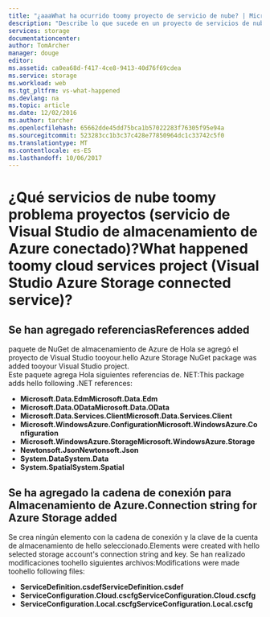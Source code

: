 ```yaml
---
title: "¿aaaWhat ha ocurrido toomy proyecto de servicio de nube? | Microsoft Docs"
description: "Describe lo que sucede en un proyecto de servicios de nube después de conectar tooan cuenta de almacenamiento de Azure con Visual Studio servicios conectados"
services: storage
documentationcenter: 
author: TomArcher
manager: douge
editor: 
ms.assetid: ca0ea68d-f417-4ce8-9413-40d76f69cdea
ms.service: storage
ms.workload: web
ms.tgt_pltfrm: vs-what-happened
ms.devlang: na
ms.topic: article
ms.date: 12/02/2016
ms.author: tarcher
ms.openlocfilehash: 65662dde45dd75bca1b57022283f76305f95e94a
ms.sourcegitcommit: 523283cc1b3c37c428e77850964dc1c33742c5f0
ms.translationtype: MT
ms.contentlocale: es-ES
ms.lasthandoff: 10/06/2017
---
```

# <a name="what-happened-toomy-cloud-services-project-visual-studio-azure-storage-connected-service"></a><span data-ttu-id="23232-104">¿Qué servicios de nube toomy problema proyectos (servicio de Visual Studio de almacenamiento de Azure conectado)?</span><span class="sxs-lookup"><span data-stu-id="23232-104">What happened toomy cloud services project (Visual Studio Azure Storage connected service)?</span></span>
## <a name="references-added"></a><span data-ttu-id="23232-105">Se han agregado referencias</span><span class="sxs-lookup"><span data-stu-id="23232-105">References added</span></span>
<span data-ttu-id="23232-106">paquete de NuGet de almacenamiento de Azure de Hola se agregó el proyecto de Visual Studio tooyour.</span><span class="sxs-lookup"><span data-stu-id="23232-106">hello Azure Storage NuGet package was added tooyour Visual Studio project.</span></span>  
<span data-ttu-id="23232-107">Este paquete agrega Hola siguientes referencias de. NET:</span><span class="sxs-lookup"><span data-stu-id="23232-107">This package adds hello following .NET references:</span></span>

* <span data-ttu-id="23232-108">**Microsoft.Data.Edm**</span><span class="sxs-lookup"><span data-stu-id="23232-108">**Microsoft.Data.Edm**</span></span>
* <span data-ttu-id="23232-109">**Microsoft.Data.OData**</span><span class="sxs-lookup"><span data-stu-id="23232-109">**Microsoft.Data.OData**</span></span>
* <span data-ttu-id="23232-110">**Microsoft.Data.Services.Client**</span><span class="sxs-lookup"><span data-stu-id="23232-110">**Microsoft.Data.Services.Client**</span></span>
* <span data-ttu-id="23232-111">**Microsoft.WindowsAzure.Configuration**</span><span class="sxs-lookup"><span data-stu-id="23232-111">**Microsoft.WindowsAzure.Configuration**</span></span>
* <span data-ttu-id="23232-112">**Microsoft.WindowsAzure.Storage**</span><span class="sxs-lookup"><span data-stu-id="23232-112">**Microsoft.WindowsAzure.Storage**</span></span>
* <span data-ttu-id="23232-113">**Newtonsoft.Json**</span><span class="sxs-lookup"><span data-stu-id="23232-113">**Newtonsoft.Json**</span></span>
* <span data-ttu-id="23232-114">**System.Data**</span><span class="sxs-lookup"><span data-stu-id="23232-114">**System.Data**</span></span>
* <span data-ttu-id="23232-115">**System.Spatial**</span><span class="sxs-lookup"><span data-stu-id="23232-115">**System.Spatial**</span></span>

## <a name="connection-string-for-azure-storage-added"></a><span data-ttu-id="23232-116">Se ha agregado la cadena de conexión para Almacenamiento de Azure.</span><span class="sxs-lookup"><span data-stu-id="23232-116">Connection string for Azure Storage added</span></span>
<span data-ttu-id="23232-117">Se crea ningún elemento con la cadena de conexión y la clave de la cuenta de almacenamiento de hello seleccionado.</span><span class="sxs-lookup"><span data-stu-id="23232-117">Elements were created with hello selected storage account's connection string and key.</span></span> <span data-ttu-id="23232-118">Se han realizado modificaciones toohello siguientes archivos:</span><span class="sxs-lookup"><span data-stu-id="23232-118">Modifications were made toohello following files:</span></span>

* <span data-ttu-id="23232-119">**ServiceDefinition.csdef**</span><span class="sxs-lookup"><span data-stu-id="23232-119">**ServiceDefinition.csdef**</span></span>
* <span data-ttu-id="23232-120">**ServiceConfiguration.Cloud.cscfg**</span><span class="sxs-lookup"><span data-stu-id="23232-120">**ServiceConfiguration.Cloud.cscfg**</span></span>
* <span data-ttu-id="23232-121">**ServiceConfiguration.Local.cscfg**</span><span class="sxs-lookup"><span data-stu-id="23232-121">**ServiceConfiguration.Local.cscfg**</span></span>


